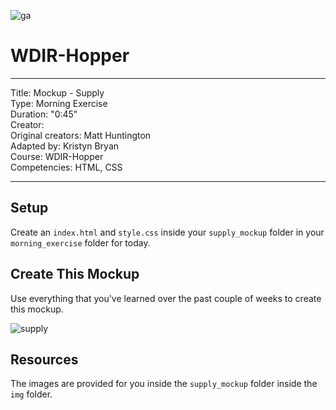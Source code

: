 ![ga](http://mobbook.generalassemb.ly/ga_cog.png)

# WDIR-Hopper

---
Title: Mockup - Supply<br>
Type: Morning Exercise <br>
Duration: "0:45"<br>
Creator:<br>
    Original creators: Matt Huntington<br>
    Adapted by: Kristyn Bryan<br>
    Course: WDIR-Hopper<br>
Competencies: HTML, CSS <br>

---

## Setup

Create an `index.html` and `style.css` inside your `supply_mockup` folder in your `morning_exercise` folder for today.

## Create This Mockup

Use everything that you've learned over the past couple of weeks to create this mockup.

![supply](mockup.png)

## Resources

The images are provided for you inside the `supply_mockup` folder inside the `img` folder.
